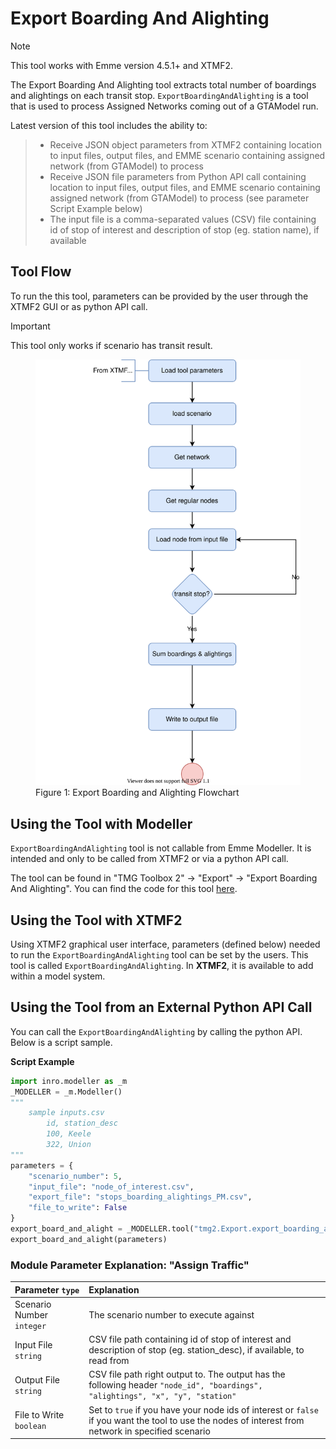 # **Export Boarding And Alighting**
> [!NOTE]
>This tool works with Emme version 4.5.1+ and XTMF2.

The Export Boarding And Alighting tool extracts total number of boardings and alightings on each transit stop.  `ExportBoardingAndAlighting` is a tool that is used to process Assigned Networks coming out of a GTAModel run.

Latest version of this tool includes the ability to:
  > * Receive JSON object parameters from XTMF2 containing location to input files, output files, and EMME scenario containing assigned network (from GTAModel) to process
  > * Receive JSON file parameters from Python API call containing location to input files, output files, and EMME scenario containing assigned network (from GTAModel) to process (see parameter Script Example below)
  > * The input file is a comma-separated values (CSV) file containing id of stop of interest and description of stop (eg. station name), if available

## **Tool Flow**
To run the this tool, parameters can be provided by the user through the XTMF2 GUI or as python API call. 

> [!IMPORTANT]
>This tool only works if scenario has transit result.

<figure>
    <img src="images/boarding_alighting.drawio.svg"
         alt="Export Boarding and Alighting Flowchart">
    <figcaption>Figure 1: Export Boarding and Alighting Flowchart</figcaption>
</figure>

## **Using the Tool with Modeller**
`ExportBoardingAndAlighting` tool is not callable from Emme Modeller. It is intended and only to be called from XTMF2 or via a python API call.

The tool can be found in "TMG Toolbox 2" -> "Export" -> "Export Boarding And Alighting". You can
find the code for this tool [here](https://github.com/TravelModellingGroup/TMG.EMME/blob/master/TMG.EMME/TMGToolbox2/src/Export/export_boarding_and_alighting.py).

## **Using the Tool with XTMF2**
Using XTMF2 graphical user interface, parameters (defined below) needed to run the `ExportBoardingAndAlighting` tool can be set by the users. This tool is called `ExportBoardingAndAlighting`. In **XTMF2**, it is available to add within a model system.

## **Using the Tool from an External Python API Call**
You can call the `ExportBoardingAndAlighting` by calling the python API. Below is a script sample.

**Script Example**
```python
import inro.modeller as _m
_MODELLER = _m.Modeller()
"""
    sample inputs.csv
        id, station_desc
        100, Keele
        322, Union
"""
parameters = {
    "scenario_number": 5,
    "input_file": "node_of_interest.csv",
    "export_file": "stops_boarding_alightings_PM.csv",
    "file_to_write": False
}
export_board_and_alight = _MODELLER.tool("tmg2.Export.export_boarding_and_alighting")
export_board_and_alight(parameters)
```
### Module Parameter Explanation: "Assign Traffic"
|Parameter `type`|Explanation|
| :------------------- | :------------------- |
|Scenario Number `integer`|The scenario number to execute against|
|Input File `string`|CSV file path containing id of stop of interest and description of stop (eg. station_desc), if available, to read from|
|Output File `string`|CSV file path right output to. The output has the following header `"node_id", "boardings", "alightings", "x", "y", "station"`|
|File to Write `boolean`|Set to `true` if you have your node ids of interest or `false` if you want the tool to use the nodes of interest from network in specified scenario|
